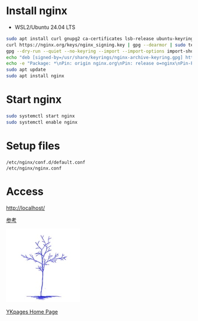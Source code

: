 # Install nginx
- WSL2/Ubuntu 24.04 LTS

```sh
sudo apt install curl gnupg2 ca-certificates lsb-release ubuntu-keyring
curl https://nginx.org/keys/nginx_signing.key | gpg --dearmor | sudo tee /usr/share/keyrings/nginx-archive-keyring.gpg >/dev/null
gpg --dry-run --quiet --no-keyring --import --import-options import-show /usr/share/keyrings/nginx-archive-keyring.gpg
echo "deb [signed-by=/usr/share/keyrings/nginx-archive-keyring.gpg] http://nginx.org/packages/ubuntu `lsb_release -cs` nginx" | sudo tee /etc/apt/sources.list.d/nginx.list
echo -e "Package: *\nPin: origin nginx.org\nPin: release o=nginx\nPin-Priority: 900\n" | sudo tee /etc/apt/preferences.d/99nginx
sudo apt update
sudo apt install nginx
```

# Start nginx
```sh
sudo systemctl start nginx
sudo systemctl enable nginx
```

# Setup files
```
/etc/nginx/conf.d/default.conf
/etc/nginx/nginx.conf
```

# Access
[http://localhost/](http://localhost/)

[参考](https://nginx.org/en/linux_packages.html#Ubuntu)

![](../../images/BlueTreeIcon_200x200.jpg)

[YKpages Home Page](https://yusukekato.github.io/)
